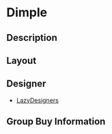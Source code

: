 # Dimple

## Description

## Layout

## Designer
- [LazyDesigners](https://lazydesigners.cn/)

## Group Buy Information

